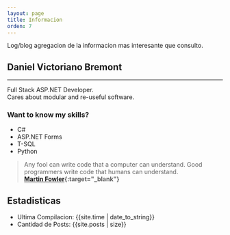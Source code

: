 ```yaml
---
layout: page
title: Informacion
orden: 7
---
```


Log/blog agregacion de la informacion mas interesante que consulto.

## Daniel Victoriano Bremont

---

Full Stack ASP.NET Developer. <br/>
Cares about modular and re-useful software.

### Want to know my skills?
- C#
- ASP.NET Forms
- T-SQL
- Python

> Any fool can write code that a computer can understand. Good programmers write code that humans can understand.  <br/>
> **[Martin Fowler](https://martinfowler.com/){:target="_blank"}**

## Estadisticas
- Ultima Compilacion: {{site.time | date_to_string}} <br/>
- Cantidad de Posts: {{site.posts | size}}